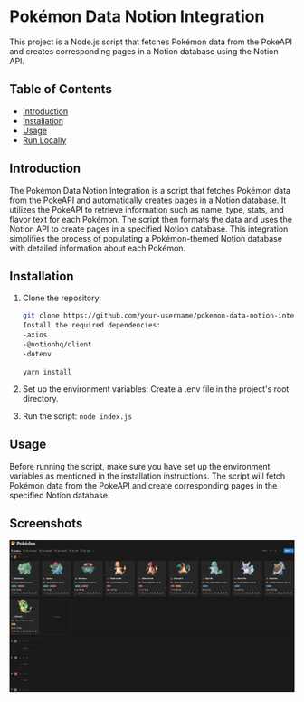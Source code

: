 # Pokémon Data Notion Integration

This project is a Node.js script that fetches Pokémon data from the PokeAPI and creates corresponding pages in a Notion database using the Notion API.

## Table of Contents

- [Introduction](#introduction)
- [Installation](#installation)
- [Usage](#usage)
- [Run Locally](#running-locally)

## Introduction

The Pokémon Data Notion Integration is a script that fetches Pokémon data from the PokeAPI and automatically creates pages in a Notion database. It utilizes the PokeAPI to retrieve information such as name, type, stats, and flavor text for each Pokémon. The script then formats the data and uses the Notion API to create pages in a specified Notion database. This integration simplifies the process of populating a Pokémon-themed Notion database with detailed information about each Pokémon.

## Installation

1. Clone the repository:

   ```bash
   git clone https://github.com/your-username/pokemon-data-notion-integration.git
   Install the required dependencies:
   -axios
   -@notionhq/client
   -dotenv
   ```

   `yarn install`

2. Set up the environment variables:
   Create a .env file in the project's root directory.

3. Run the script:
   `node index.js`

## Usage

Before running the script, make sure you have set up the environment variables as mentioned in the installation instructions. The script will fetch Pokémon data from the PokeAPI and create corresponding pages in the specified Notion database.

## Screenshots

![Database](public/database.png)
